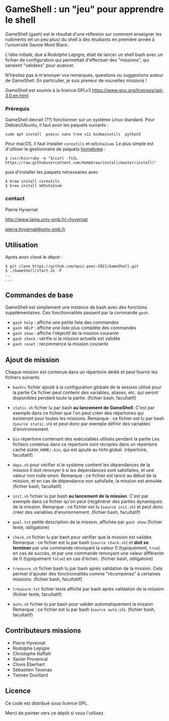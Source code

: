 # GameShell : un "jeu" pour apprendre le shell


GameShell (gash) est le résultat d'une réflexion sur comment enseigner les
rudiments (et un peu plus) du shell à des étudiants en première année à
l'université Savoie Mont Blanc.

L'idée initiale, due à Rodolphe Lepigre, était de lancer un shell bash avec un
fichier de configuration qui permettait d'effectuer des "missions", qui
seraient "validées" pour avancer.

N'hésitez pas à m'envoyer vos remarques, questions ou suggestions autour de
GameShell. En particulier, je suis preneur de nouvelles missions !


GameShell est soumis à la licence GPLv3 https://www.gnu.org/licenses/gpl-3.0.en.html

### Prérequis

GameShell devrait (??) fonctionner sur un système Linux standard. Pour
Debian/Ubuntu, il faut avoir les paquets suivants :

```
sudo apt install  psmisc nano tree x11 bsdmainutils  python3
```


Pour macOS, il faut installer ``coreutils`` et ``md5sha1sum``. Le plus simple
est d'utiliser le gestionnaire de paquets [homebrew](https://brew.sh/index_fr) :

    $ /usr/bin/ruby -e "$(curl -fsSL https://raw.githubusercontent.com/Homebrew/install/master/install)"

puis d'installer les paquets nécessaires avec

    $ brew install coreutils
    $ brew install md5sha1sum


### contact

Pierre Hyvernat

http://www.lama.univ-smb.fr/~hyvernat

pierre.hyvernat@univ-smb.fr



Utilisation
-----------

Après avoir cloné le dépot :

    $ git clone https://github.com/epsi-poec-2021/GameShell.git
    $ ./GameShell/start.sh -F
    ...
    ...


Commandes de base
-----------------

GameShell est simplement une instance de bash avec des fonctions
supplémentaires. Ces fonctionnalités passent par la commande ``gash``.

  - `gash help` : affiche une petite liste des commandes
  - `gash HELP` : affiche une liste plus complète des commandes
  - `gash show` : affiche l'objectif de la mission courante
  - `gash check` : vérifie si la mission actuelle est validée
  - `gash reset` : recommence la mission courante



Ajout de mission
----------------

Chaque mission est contenue dans un répertoire dédié et peut fournir les
fichiers suivants

  - `bashrc`
        fichier ajouté à la configuration globale de la session utilisé pour
        la partie
        Ce fichier peut contenir des variables, aliases, etc. qui seront
        disponibles pendant toute la partie.
        (fichier bash, facultatif)

  - `static.sh`
        fichier lu par bash __au lancement de GameShell__. C'est par exemple
        dans ce fichier que l'on peut créer des répertoires qui existeront pour
        toutes les missions.
        Remarque : ce fichier est lu par bash (``source static.sh``) et peut
        donc par exemple définir des variables d'environnement.

  - `bin`
        répertoire contenant des exécutables utilisés pendant la partie
        Les fichiers contenus dans ce répertoire sont recopiés dans un
        répertoire caché `$GASH_HOME/.bin`, qui est ajouté au `PATH` global.
        (répertoire, facultatif)

  - `deps.sh`
        pour vérifier si le système contient les dépendances de la mission Il
        doit renvoyer `0` si les dépendances sont satisfaites, et une valeur
        non nulle sinon.
        Remarque : ce fichier est lancé au début de la mission, et en cas de
        dépendance non satisfaite, la mission est annulée.
        (fichier bash, facultatif)

  - `init.sh`
        fichier lu par bash __au lancement de la mission__. C'est par exemple
        dans ce fichier qu'on peut (re)générer des parties dynamiques de la
        mission.
        Remarque : ce fichier est lu (`source init.sh`) et peut donc
        créer des variables d'environnement.
        (fichier bash, facultatif)

  - `goal.txt`
        petite description de la mission, affichée par ``gash show``
        (fichier texte, obligatoire)

  - `check.sh`
        fichier lu par bash pour vérifier que la mission est validée.
        Remarque : ce fichier est lu par bash (``source check.sh``) et __doit
        se terminer__ par une commande renvoyant la valeur 0 (typiquement,
        ``true``) en cas de succès, et par une commande renvoyant une valeur
        différente de 0 (typiquement ``false``) en cas d'échec.
        (fichier bash, obligatoire)

  - `treasure.sh`
        fichier bash lu par bash après validation de la mission. Cela permet
        d'ajouter des fonctionnalités comme "récompense" à certaines missions.
        (fichier bash, facultatif)

  - `treasure.txt`
        fichier texte affiché par bash après validation de la mission
        (fichier texte, facultatif)

  - `auto.sh`
        fichier lu par bash pour valider automatiquement la mission
        Remarque : ce fichier est lu par bash (``source auto.sh``).
        (fichier bash, facultatif)



Contributeurs missions
----------------------

* Pierre Hyvernat
* Rodolphe Lepigre
* Christophe Raffalli
* Xavier Provencal
* Clovis Eberhart
* Sébastien Tavenas
* Tiemen Duvillard


Licence
-------

Ce code est distribué sous licence GPL.

Merci de pointer vers ce dépôt si vous l'utilisez.
